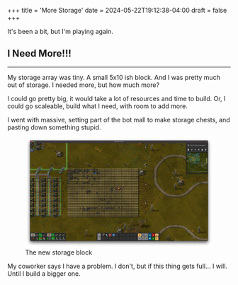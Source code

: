 +++
title = 'More Storage'
date = 2024-05-22T19:12:38-04:00
draft = false
+++

It's been a bit, but I'm playing again.

<h2>I Need More!!!</h2>
<hr>

My storage array was tiny. A small 5x10 ish block. And I was pretty much out of storage. I needed more, but how much more?

I could go pretty big, it would take a lot of resources and time to build. Or, I could go scaleable, build what I need, with room to add more.

I went with massive, setting part of the bot mall to make storage chests, and pasting down something stupid.

<figure>
	<img src="fig1.webp">
	<figcaption>The new storage block</figcaption>
</figure>

My coworker says I have a problem. I don't, but if this thing gets full... I will. Until I build a bigger one.